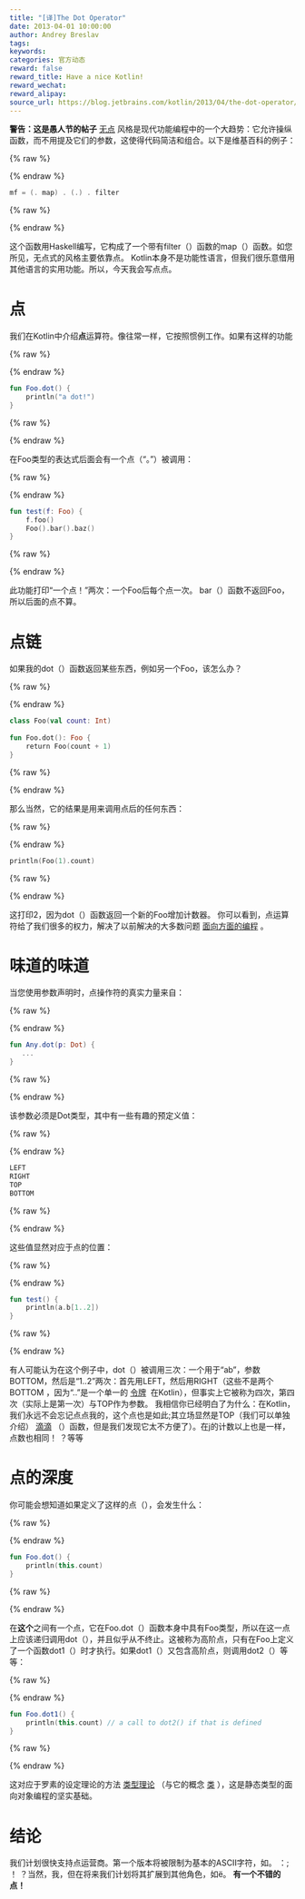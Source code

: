 ```yaml
---
title: "[译]The Dot Operator"
date: 2013-04-01 10:00:00
author: Andrey Breslav
tags:
keywords:
categories: 官方动态
reward: false
reward_title: Have a nice Kotlin!
reward_wechat:
reward_alipay:
source_url: https://blog.jetbrains.com/kotlin/2013/04/the-dot-operator/
---
```


<strong>警告：这是愚人节的帖子</strong> [无点](http://en.wikipedia.org/wiki/Point-free_programming) 风格是现代功能编程中的一个大趋势：它允许操纵函数，而不用提及它们的参数，这使得代码简洁和组合。以下是维基百科的例子：

{% raw %}
<p></p>
{% endraw %}

```kotlin
mf = (. map) . (.) . filter
```

{% raw %}
<p></p>
{% endraw %}

这个函数用Haskell编写，它构成了一个带有filter（）函数的map（）函数。如您所见，无点式的风格主要依靠点。
Kotlin本身不是功能性语言，但我们很乐意借用其他语言的实用功能。所以，今天我会写点点。<span id =“more-1007”> </span>
# 点

我们在Kotlin中介绍<strong>点</strong>运算符。像往常一样，它按照惯例工作。如果有这样的功能

{% raw %}
<p></p>
{% endraw %}

```kotlin
fun Foo.dot() {
    println("a dot!")
}
```

{% raw %}
<p></p>
{% endraw %}

在Foo类型的表达式后面会有一个点（“。”）被调用：

{% raw %}
<p></p>
{% endraw %}

```kotlin
fun test(f: Foo) {
    f.foo()
    Foo().bar().baz()
}
```

{% raw %}
<p></p>
{% endraw %}

此功能打印“一个点！”两次：一个Foo后每个点一次。 bar（）函数不返回Foo，所以后面的点不算。
# 点链

如果我的dot（）函数返回某些东西，例如另一个Foo，该怎么办？

{% raw %}
<p></p>
{% endraw %}

```kotlin
class Foo(val count: Int)
 
fun Foo.dot(): Foo {
    return Foo(count + 1)
}
```

{% raw %}
<p></p>
{% endraw %}

那么当然，它的结果是用来调用点后的任何东西：

{% raw %}
<p></p>
{% endraw %}

```kotlin
println(Foo(1).count)
```

{% raw %}
<p></p>
{% endraw %}

这打印2，因为dot（）函数返回一个新的Foo增加计数器。
你可以看到，点运算符给了我们很多的权力，解决了以前解决的大多数问题 [面向方面的编程](http://en.wikipedia.org/wiki/Aspect-oriented_programming) 。
# 味道的味道

当您使用参数声明时，点操作符的真实力量来自：

{% raw %}
<p></p>
{% endraw %}

```kotlin
fun Any.dot(p: Dot) {
   ...
}
```

{% raw %}
<p></p>
{% endraw %}

该参数必须是Dot类型，其中有一些有趣的预定义值：

{% raw %}
<p></p>
{% endraw %}

```kotlin
LEFT
RIGHT
TOP
BOTTOM
```

{% raw %}
<p></p>
{% endraw %}

这些值显然对应于点的位置：

{% raw %}
<p></p>
{% endraw %}

```kotlin
fun test() {
    println(a.b[1..2])
}
```

{% raw %}
<p></p>
{% endraw %}

有人可能认为在这个例子中，dot（）被调用三次：一个用于“ab”，参数BOTTOM，然后是“1..2”两次：首先用LEFT，然后用RIGHT（这些不是两个BOTTOM ，因为“..”是一个单一的 [令牌](http://en.wikipedia.org/wiki/Token_(parser)#Token)  在Kotlin），但事实上它被称为四次，第四次（实际上是第一次）与TOP作为参数。
我相信你已经明白了为什么：在Kotlin，我们永远不会忘记点点我的，这个点也是如此;其立场显然是TOP（我们可以单独介绍） [滴滴](http://en.wikipedia.org/wiki/Tittle) （）函数，但是我们发现它太不方便了）。在j的计数以上也是一样，点数也相同！ ？等等
# 点的深度

你可能会想知道如果定义了这样的点（），会发生什么：

{% raw %}
<p></p>
{% endraw %}

```kotlin
fun Foo.dot() {
    println(this.count)
}
```

{% raw %}
<p></p>
{% endraw %}

在<strong>这个</strong>之间有一个点，它在Foo.dot（）函数本身中具有Foo类型，所以在这一点上应该递归调用dot（），并且似乎从不终止。这被称为高阶点</em>，只有在Foo上定义了一个函数dot1（）时才执行。如果dot1（）又包含高阶点，则调用dot2（）等等：

{% raw %}
<p></p>
{% endraw %}

```kotlin
fun Foo.dot1() {
    println(this.count) // a call to dot2() if that is defined
}
```

{% raw %}
<p></p>
{% endraw %}

这对应于罗素的设定理论的方法 [类型理论](http://en.wikipedia.org/wiki/Type_theory) （与它的概念 [类](http://en.wikipedia.org/wiki/Class_(set_theory)) ），这是静态类型的面向对象编程的坚实基础。
# 结论

我们计划很快支持点运营商。第一个版本将被限制为基本的ASCII字符，如。 ：; ！ ？当然，我，但在将来我们计划将其扩展到其他角色，如ё。
<strong>有一个不错的点！</strong>
